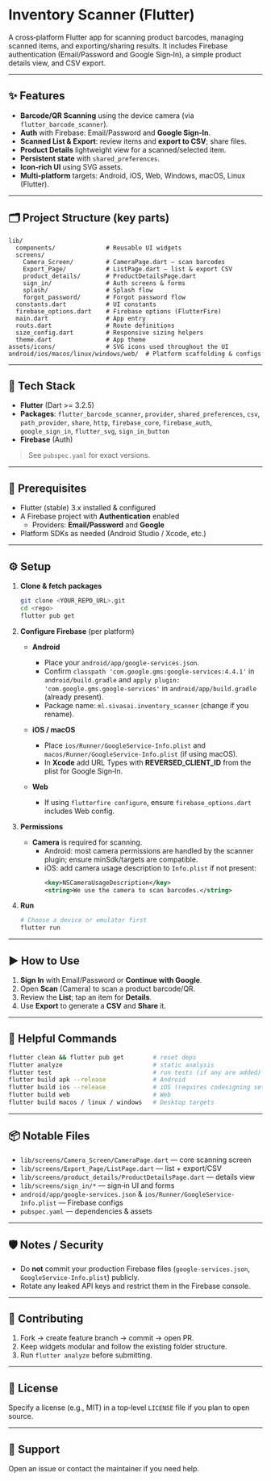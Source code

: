 
# Inventory Scanner (Flutter)

A cross‑platform Flutter app for scanning product barcodes, managing scanned items, and exporting/sharing results. It includes Firebase authentication (Email/Password and Google Sign‑In), a simple product details view, and CSV export.

---

## ✨ Features

- **Barcode/QR Scanning** using the device camera (via `flutter_barcode_scanner`).
- **Auth** with Firebase: Email/Password and **Google Sign‑In**.
- **Scanned List & Export**: review items and **export to CSV**; share files.
- **Product Details** lightweight view for a scanned/selected item.
- **Persistent state** with `shared_preferences`.
- **Icon‑rich UI** using SVG assets.
- **Multi‑platform** targets: Android, iOS, Web, Windows, macOS, Linux (Flutter).

---

## 🗂️ Project Structure (key parts)

```
lib/
  components/              # Reusable UI widgets
  screens/
    Camera_Screen/         # CameraPage.dart — scan barcodes
    Export_Page/           # ListPage.dart — list & export CSV
    product_details/       # ProductDetailsPage.dart
    sign_in/               # Auth screens & forms
    splash/                # Splash flow
    forgot_password/       # Forgot password flow
  constants.dart           # UI constants
  firebase_options.dart    # Firebase options (FlutterFire)
  main.dart                # App entry
  routs.dart               # Route definitions
  size_config.dart         # Responsive sizing helpers
  theme.dart               # App theme
assets/icons/              # SVG icons used throughout the UI
android/ios/macos/linux/windows/web/  # Platform scaffolding & configs
```

---

## 🧰 Tech Stack

- **Flutter** (Dart >= 3.2.5)
- **Packages**: `flutter_barcode_scanner`, `provider`, `shared_preferences`, `csv`, `path_provider`, `share`, `http`, `firebase_core`, `firebase_auth`, `google_sign_in`, `flutter_svg`, `sign_in_button`
- **Firebase** (Auth)

> See `pubspec.yaml` for exact versions.

---

## 🔧 Prerequisites

- Flutter (stable) 3.x installed & configured
- A Firebase project with **Authentication** enabled
  - Providers: **Email/Password** and **Google**
- Platform SDKs as needed (Android Studio / Xcode, etc.)

---

## ⚙️ Setup

1. **Clone & fetch packages**
   ```bash
   git clone <YOUR_REPO_URL>.git
   cd <repo>
   flutter pub get
   ```

2. **Configure Firebase** (per platform)

   - **Android**
     - Place your `android/app/google-services.json`.
     - Confirm `classpath 'com.google.gms:google-services:4.4.1'` in `android/build.gradle` and `apply plugin: 'com.google.gms.google-services'` in `android/app/build.gradle` (already present).
     - Package name: `ml.sivasai.inventory_scanner` (change if you rename).

   - **iOS / macOS**
     - Place `ios/Runner/GoogleService-Info.plist` and `macos/Runner/GoogleService-Info.plist` (if using macOS).
     - In **Xcode** add URL Types with **REVERSED_CLIENT_ID** from the plist for Google Sign‑In.

   - **Web**
     - If using `flutterfire configure`, ensure `firebase_options.dart` includes Web config.

3. **Permissions**
   - **Camera** is required for scanning.
     - Android: most camera permissions are handled by the scanner plugin; ensure minSdk/targets are compatible.
     - iOS: add camera usage description to `Info.plist` if not present:
       ```xml
       <key>NSCameraUsageDescription</key>
       <string>We use the camera to scan barcodes.</string>
       ```

4. **Run**
   ```bash
   # Choose a device or emulator first
   flutter run
   ```

---

## ▶️ How to Use

1. **Sign In** with Email/Password or **Continue with Google**.
2. Open **Scan** (Camera) to scan a product barcode/QR.
3. Review the **List**; tap an item for **Details**.
4. Use **Export** to generate a **CSV** and **Share** it.

---

## 🧪 Helpful Commands

```bash
flutter clean && flutter pub get        # reset deps
flutter analyze                         # static analysis
flutter test                            # run tests (if any are added)
flutter build apk --release             # Android
flutter build ios --release             # iOS (requires codesigning setup)
flutter build web                       # Web
flutter build macos / linux / windows   # Desktop targets
```

---

## 📦 Notable Files

- `lib/screens/Camera_Screen/CameraPage.dart` — core scanning screen
- `lib/screens/Export_Page/ListPage.dart` — list + export/CSV
- `lib/screens/product_details/ProductDetailsPage.dart` — details view
- `lib/screens/sign_in/*` — sign‑in UI and forms
- `android/app/google-services.json` & `ios/Runner/GoogleService-Info.plist` — Firebase configs
- `pubspec.yaml` — dependencies & assets

---

## 🛡️ Notes / Security

- Do **not** commit your production Firebase files (`google-services.json`, `GoogleService-Info.plist`) publicly.
- Rotate any leaked API keys and restrict them in the Firebase console.

---

## 🤝 Contributing

1. Fork → create feature branch → commit → open PR.
2. Keep widgets modular and follow the existing folder structure.
3. Run `flutter analyze` before submitting.

---

## 📄 License

Specify a license (e.g., MIT) in a top‑level `LICENSE` file if you plan to open source.

---

## 🙋 Support

Open an issue or contact the maintainer if you need help.
